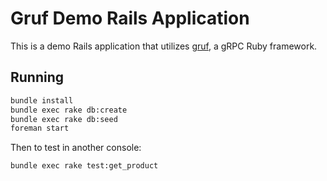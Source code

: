 # Gruf Demo Rails Application

This is a demo Rails application that utilizes [gruf](https://github.com/bigcommerce/gruf), a gRPC Ruby framework.

## Running

```bash
bundle install
bundle exec rake db:create
bundle exec rake db:seed
foreman start
``` 

Then to test in another console:

```bash
bundle exec rake test:get_product
```